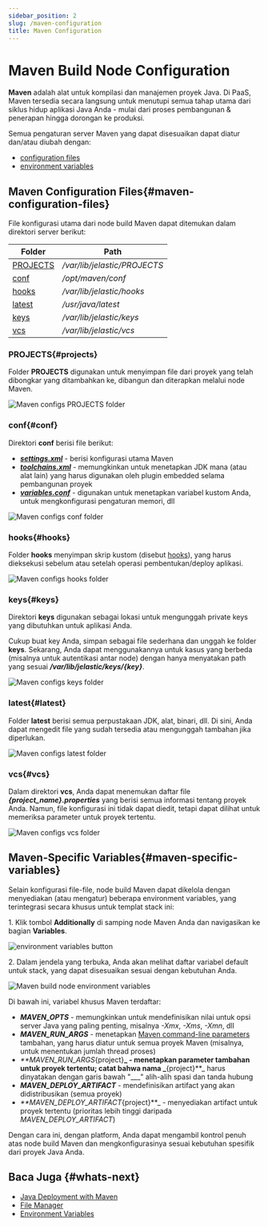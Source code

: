 ```yaml
---
sidebar_position: 2
slug: /maven-configuration
title: Maven Configuration
---
```


# Maven Build Node Configuration

**Maven** adalah alat untuk kompilasi dan manajemen proyek Java. Di PaaS, Maven tersedia secara langsung untuk menutupi semua tahap utama dari siklus hidup aplikasi Java Anda - mulai dari proses pembangunan & penerapan hingga dorongan ke produksi.

Semua pengaturan server Maven yang dapat disesuaikan dapat diatur dan/atau diubah dengan:

  * [configuration files](<https://docs.dewacloud.com/docs/#maven-configuration-files>)
  * [environment variables](<https://docs.dewacloud.com/docs/#maven-specific-variables>)

## Maven Configuration Files{#maven-configuration-files}

File konfigurasi utama dari node build Maven dapat ditemukan dalam direktori server berikut:

Folder | Path  
---|---  
[PROJECTS](<https://docs.dewacloud.com/docs/#projects>) | _/var/lib/jelastic/PROJECTS_  
[conf](<https://docs.dewacloud.com/docs/#conf>) | _/opt/maven/conf_  
[hooks](<https://docs.dewacloud.com/docs/#hooks>) | _/var/lib/jelastic/hooks_  
[latest](<https://docs.dewacloud.com/docs/#latest>) | _/usr/java/latest_  
[keys](<https://docs.dewacloud.com/docs/#keys>) | _/var/lib/jelastic/keys_  
[vcs](<https://docs.dewacloud.com/docs/#vcs>) | _/var/lib/jelastic/vcs_  
  
### PROJECTS{#projects}

Folder **PROJECTS** digunakan untuk menyimpan file dari proyek yang telah dibongkar yang ditambahkan ke, dibangun dan diterapkan melalui node Maven.

![Maven configs PROJECTS folder](#)

### conf{#conf}

Direktori **conf** berisi file berikut:

  * _**[settings.xml](<https://maven.apache.org/ref/3.5.3/maven-settings/settings.html>)**_ \- berisi konfigurasi utama Maven
  * _**[toolchains.xml](<https://maven.apache.org/guides/mini/guide-using-toolchains.html>)**_ \- memungkinkan untuk menetapkan JDK mana (atau alat lain) yang harus digunakan oleh plugin embedded selama pembangunan proyek
  * _**[variables.conf](<https://docs.dewacloud.com/docs/java-application-server-config#s>)**_ \- digunakan untuk menetapkan variabel kustom Anda, untuk mengkonfigurasi pengaturan memori, dll

![Maven configs conf folder](#)

### hooks{#hooks}

Folder **hooks** menyimpan skrip kustom (disebut [hooks](<https://docs.dewacloud.com/docs/deployment-hooks/>)), yang harus dieksekusi sebelum atau setelah operasi pembentukan/deploy aplikasi.

![Maven configs hooks folder](#)

### keys{#keys}

Direktori **keys** digunakan sebagai lokasi untuk mengunggah private keys yang dibutuhkan untuk aplikasi Anda.

Cukup buat key Anda, simpan sebagai file sederhana dan unggah ke folder **keys**. Sekarang, Anda dapat menggunakannya untuk kasus yang berbeda (misalnya untuk autentikasi antar node) dengan hanya menyatakan path yang sesuai _**/var/lib/jelastic/keys/\{key\}**_.

![Maven configs keys folder](#)

### latest{#latest}

Folder **latest** berisi semua perpustakaan JDK, alat, binari, dll. Di sini, Anda dapat mengedit file yang sudah tersedia atau mengunggah tambahan jika diperlukan.

![Maven configs latest folder](#)

### vcs{#vcs}

Dalam direktori **vcs**, Anda dapat menemukan daftar file _**\{project_name\}.properties**_ yang berisi semua informasi tentang proyek Anda. Namun, file konfigurasi ini tidak dapat diedit, tetapi dapat dilihat untuk memeriksa parameter untuk proyek tertentu.

![Maven configs vcs folder](#)

## Maven-Specific Variables{#maven-specific-variables}

Selain konfigurasi file-file, node build Maven dapat dikelola dengan menyediakan (atau mengatur) beberapa environment variables, yang terintegrasi secara khusus untuk templat stack ini:

1\. Klik tombol **Additionally** di samping node Maven Anda dan navigasikan ke bagian **Variables**.

![environment variables button](#)

2\. Dalam jendela yang terbuka, Anda akan melihat daftar variabel default untuk stack, yang dapat disesuaikan sesuai dengan kebutuhan Anda.

![Maven build node environment variables](#)

Di bawah ini, variabel khusus Maven terdaftar:

  * _**MAVEN_OPTS**_ \- memungkinkan untuk mendefinisikan nilai untuk opsi server Java yang paling penting, misalnya _-Xmx_, _-Xms_, _-Xmn_, dll
  * _**MAVEN_RUN_ARGS**_ \- menetapkan [Maven command-line parameters](<http://maven.apache.org/ref/3.1.0/maven-embedder/cli.html>) tambahan, yang harus diatur untuk semua proyek Maven (misalnya, untuk menentukan jumlah thread proses)
  * _**MAVEN_RUN_ARGS_\{project\}**_ \- menetapkan parameter tambahan untuk proyek tertentu; catat bahwa nama _**\{project\}**_ harus dinyatakan dengan garis bawah "___" alih-alih spasi dan tanda hubung
  * _**MAVEN_DEPLOY_ARTIFACT**_ \- mendefinisikan artifact yang akan didistribusikan (semua proyek)
  * _**MAVEN_DEPLOY_ARTIFACT_\{project\}**_ \- menyediakan artifact untuk proyek tertentu (prioritas lebih tinggi daripada _MAVEN_DEPLOY_ARTIFACT_)

Dengan cara ini, dengan platform, Anda dapat mengambil kontrol penuh atas node build Maven dan mengkonfigurasinya sesuai kebutuhan spesifik dari proyek Java Anda.

## Baca Juga {#whats-next}

  * [Java Deployment with Maven](<https://docs.dewacloud.com/docs/java-vcs-deployment/>)
  * [File Manager](<https://docs.dewacloud.com/docs/configuration-file-manager/>)
  * [Environment Variables](<https://docs.dewacloud.com/docs/environment-variables/>)
